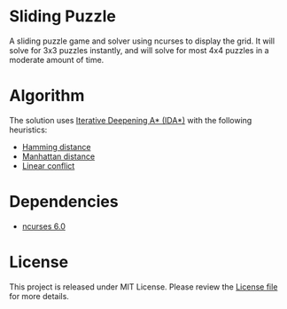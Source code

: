 # Sliding Puzzle
A sliding puzzle game and solver using ncurses to display the grid. It will solve for 3x3 puzzles instantly, and will solve for most 4x4 puzzles in a moderate amount of time.

# Algorithm
The solution uses [Iterative Deepening A* (IDA*)](https://en.wikipedia.org/wiki/Iterative_deepening_A*) with the following heuristics:
- [Hamming distance](https://en.wikipedia.org/wiki/Hamming_distance)
- [Manhattan distance](https://en.wikipedia.org/wiki/Taxicab_geometry)
- [Linear conflict](https://heuristicswiki.wikispaces.com/Linear+Conflict)

# Dependencies
- [ncurses 6.0](https://www.gnu.org/software/ncurses/)

# License
This project is released under MIT License. Please review the [License file](LICENSE) for more details.
